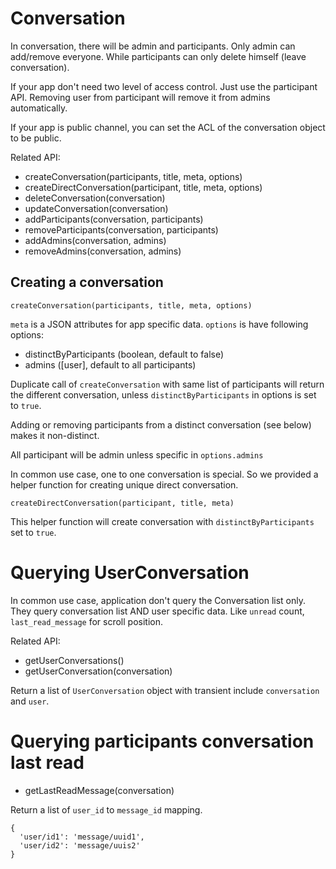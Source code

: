 # Conversation

In conversation, there will be admin and participants. Only admin can
add/remove everyone. While participants can only delete himself (leave
conversation).

If your app don't need two level of access control. Just use the participant
API. Removing user from participant will remove it from admins automatically.

If your app is public channel, you can set the ACL of the conversation object
to be public.

Related API:

- createConversation(participants, title, meta, options)
- createDirectConversation(participant, title, meta, options)
- deleteConversation(conversation)
- updateConversation(conversation)
- addParticipants(conversation, participants)
- removeParticipants(conversation, participants)
- addAdmins(conversation, admins)
- removeAdmins(conversation, admins)


## Creating a conversation

`createConversation(participants, title, meta, options)`

`meta` is a JSON attributes for app specific data.
`options` is have following options:
- distinctByParticipants (boolean, default to false)
- admins ([user], default to all participants)

Duplicate call of `createConversation` with same list of participants will
return the different conversation, unless `distinctByParticipants` in options is
set to `true`.

Adding or removing participants from a distinct conversation (see below) makes
it non-distinct.

All participant will be admin unless specific in `options.admins`

In common use case, one to one conversation is special. So we provided a
helper function for creating unique direct conversation.

`createDirectConversation(participant, title, meta)`

This helper function will create conversation with `distinctByParticipants`
set to `true`.

# Querying UserConversation

In common use case, application don't query the Conversation list only. They
query conversation list AND user specific data. Like `unread` count,
`last_read_message` for scroll position.

Related API:

- getUserConversations()
- getUserConversation(conversation)

Return a list of `UserConversation` object with transient include
`conversation` and `user`.

# Querying participants conversation last read

- getLastReadMessage(conversation)

Return a list of `user_id` to `message_id` mapping.

```
{
  'user/id1': 'message/uuid1',
  'user/id2': 'message/uuis2'
}
```
